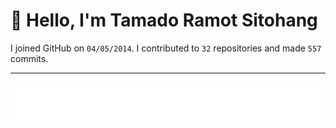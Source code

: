 # :wave: Hello, I'm Tamado Ramot Sitohang

I joined GitHub on `04/05/2014`. I contributed to `32` repositories and made `557` commits.
___

<img src="https://github.com/ramottamado/ramottamado/blob/main/.cache/example-languages-pdf.svg">
